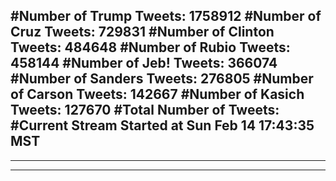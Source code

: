 #Number of Trump Tweets: 1758912
#Number of Cruz Tweets: 729831
#Number of Clinton Tweets: 484648
#Number of Rubio Tweets: 458144
#Number of Jeb! Tweets: 366074
#Number of Sanders Tweets: 276805
#Number of Carson Tweets: 142667
#Number of Kasich Tweets: 127670
#Total Number of Tweets:  
#Current Stream Started at Sun Feb 14 17:43:35 MST
---
---
---
